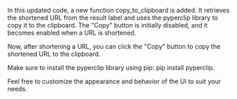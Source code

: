 In this updated code, a new function copy_to_clipboard is added. It retrieves the shortened URL from the result label and uses the pyperclip library to copy it to the clipboard. The "Copy" button is initially disabled, and it becomes enabled when a URL is shortened.

Now, after shortening a URL, you can click the "Copy" button to copy the shortened URL to the clipboard.

Make sure to install the pyperclip library using pip: pip install pyperclip.

Feel free to customize the appearance and behavior of the UI to suit your needs.


